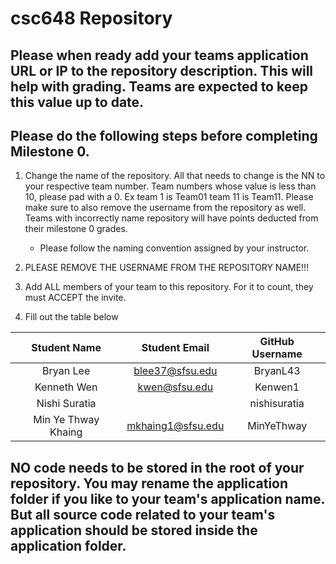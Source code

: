 # csc648 Repository

## Please when ready add your teams application URL or IP to the repository description. This will help with grading. Teams are expected to keep this value up to date.

## Please do the following steps before completing Milestone 0.
1. Change the name of the repository. All that needs to change is the NN to your respective team number. Team numbers whose value is less than 10, please pad with a 0. Ex team 1 is Team01 team 11 is Team11. Please make sure to also remove the username from the repository as well. Teams with incorrectly name repository will have points deducted from their milestone 0 grades.
      - Please follow the naming convention assigned by your instructor.

1. PLEASE REMOVE THE USERNAME FROM THE REPOSITORY NAME!!!

2. Add ALL members of your team to this repository. For it to count, they must ACCEPT the invite.

3. Fill out the table below


| Student Name        | Student Email     | GitHub Username |
|    :---:            |     :---:         |     :---:       |
| Bryan Lee           | blee37@sfsu.edu   |  BryanL43       |
| Kenneth Wen         | kwen@sfsu.edu     |  Kenwen1        |
| Nishi Suratia       |                   |  nishisuratia   |
| Min Ye Thway Khaing | mkhaing1@sfsu.edu |  MinYeThway     |

## NO code needs to be stored in the root of your repository. You may rename the application folder if you like to your team's application name. But all source code related to your team's application should be stored inside the application folder.

